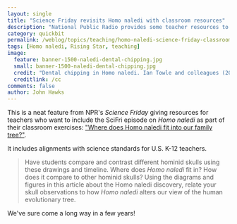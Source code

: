 ```yaml
---
layout: single
title: "Science Friday revisits Homo naledi with classroom resources"
description: "National Public Radio provides some teacher resources to include Homo naledi in classroom discussions."
category: quickbit
permalink: /weblog/topics/teaching/homo-naledi-science-friday-classroom-2017.html
tags: [Homo naledi, Rising Star, teaching]
image:
  feature: banner-1500-naledi-dental-chipping.jpg
  small: banner-1500-naledi-dental-chipping.jpg
  credit: "Dental chipping in Homo naledi. Ian Towle and colleagues (2017)."
  creditlink: /cc
comments: false
author: John Hawks
---
```


This is a neat feature from NPR's <em>Science Friday</em> giving resources for teachers who want to include the SciFri episode on <em>Homo naledi</em> as part of their classroom exercises: <a href="https://medium.com/science-friday-spoonfuls/where-does-homo-naledi-fit-into-our-family-tree-44cdabbd77a5">"Where does Homo naledi fit into our family tree?"</a>.

It includes alignments with science standards for U.S. K-12 teachers.

<blockquote>Have students compare and contrast different hominid skulls using these drawings and timeline. Where does <em>Homo naledi</em> fit in? How does it compare to other hominid skulls? Using the diagrams and figures in this article about the Homo naledi discovery, relate your skull observations to how <em>Homo naledi</em> alters our view of the human evolutionary tree.</blockquote>

We've sure come a long way in a few years!

